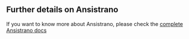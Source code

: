 Further details on Ansistrano
-----------------------------

If you want to know more about Ansistrano, please check the [complete Ansistrano docs](https://github.com/ansistrano/deploy/blob/master/README.md)
